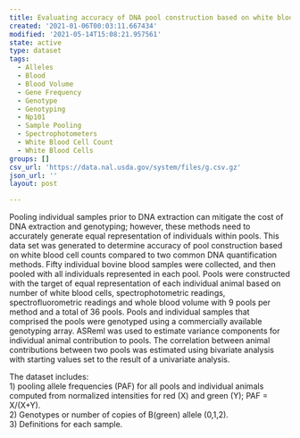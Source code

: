 ```yaml
---
title: Evaluating accuracy of DNA pool construction based on white blood cell counts
created: '2021-01-06T00:03:11.667434'
modified: '2021-05-14T15:08:21.957561'
state: active
type: dataset
tags:
  - Alleles
  - Blood
  - Blood Volume
  - Gene Frequency
  - Genotype
  - Genotyping
  - Np101
  - Sample Pooling
  - Spectrophotometers
  - White Blood Cell Count
  - White Blood Cells
groups: []
csv_url: 'https://data.nal.usda.gov/system/files/g.csv.gz'
json_url: ''
layout: post

---
```

<p>Pooling individual samples prior to DNA extraction can mitigate the cost of DNA extraction and genotyping; however, these methods need to accurately generate equal representation of individuals within pools. This data set was generated to determine accuracy of pool construction based on white blood cell counts compared to two common DNA quantification methods. Fifty individual bovine blood samples were collected, and then pooled with all individuals represented in each pool. Pools were constructed with the target of equal representation of each individual animal based on number of white blood cells, spectrophotometric readings, spectrofluorometric readings and whole blood volume with 9 pools per method and a total of 36 pools. Pools and individual samples that comprised the pools were genotyped using a commercially available genotyping array. ASReml was used to estimate variance components for individual animal contribution to pools. The correlation between animal contributions between two pools was estimated using bivariate analysis with starting values set to the result of a univariate analysis.</p>
<p>The dataset includes:<br />
1) pooling allele frequencies (PAF) for all pools and individual animals computed from normalized intensities for red (X) and green (Y); PAF = X/(X+Y).<br />
2) Genotypes or number of copies of B(green) allele (0,1,2).<br />
3) Definitions for each sample.</p>

